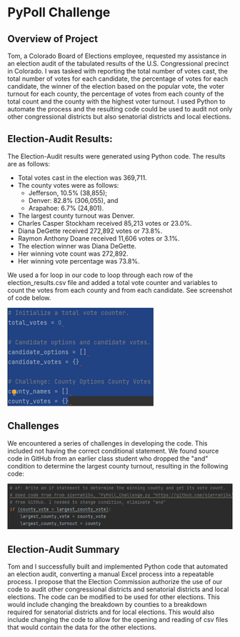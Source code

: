 # PyPoll Challenge

## Overview of Project

Tom, a Colorado Board of Elections employee, requested my assistance in an election audit of the 
tabulated results of the U.S. Congressional precinct in Colorado. I was tasked with reporting the total 
number of votes cast, the total number of votes for each candidate, the percentage of votes for each 
candidate, the winner of the election based on the popular vote, the voter turnout for each county, the 
percentage of votes from each county of the total count and the county with the highest voter turnout. I 
used Python to automate the process and the resulting code could be used to audit not only other 
congressional districts but also senatorial districts and local elections. </p>

## Election-Audit Results:
The Election-Audit results were generated using Python code. The results are as follows:

* Total votes cast in the election was 369,711.
* The county votes were as follows: 
	* Jefferson, 10.5% (38,855); 
	* Denver: 82.8% (306,055), and 
	* Arapahoe: 6.7% (24,801).
* The largest county turnout was Denver.
* Charles Casper Stockham received 85,213 votes or 23.0%.
* Diana DeGette received 272,892 votes or 73.8%.
* Raymon Anthony Doane received 11,606 votes or 3.1%.
* The election winner was Diana DeGette.
* Her winning vote count was 272,892.
* Her winning vote percentage was 73.8%.

We used a for loop in our code to loop through each row of the election_results.csv file and added a total 
vote counter and variables to count the votes from each county and from each candidate. See screenshot of code 
below.

![Python_code1.png](https://github.com/Robertfnicholson/Election_Analysis/blob/52f527b63c3f00d7483a2d7cccfd31866b084680/Python_code1.png)
</p>

## Challenges
We encountered a series of challenges in developing the code. This included not having the correct conditional 
statement. We found source code in GitHub from an earlier class student who dropped the "and" condition to 
determine the largest county turnout, resulting in the following code:

![Python_code2.png](https://github.com/Robertfnicholson/Election_Analysis/blob/52f527b63c3f00d7483a2d7cccfd31866b084680/Python_code2.png)
</p>

## Election-Audit Summary
Tom and I successfully built and implemented Python code that automated an election audit, converting 
a manual Excel process into a repeatable process. I propose that the Election Commission authorize the 
use of our code to audit other congressional districts and senatorial districts and local elections. The 
code can be modified to be used for other elections. This would include changing the breakdown by 
counties to a breakdown required for senatorial districts and for local elections. This would also include 
changing the code to allow for the opening and reading of csv files that would contain the data for the 
other elections.</p>

